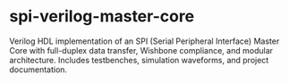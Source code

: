 # spi-verilog-master-core
Verilog HDL implementation of an SPI (Serial Peripheral Interface) Master Core with full-duplex data transfer, Wishbone compliance, and modular architecture. Includes testbenches, simulation waveforms, and project documentation.
